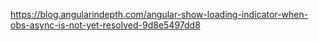 https://blog.angularindepth.com/angular-show-loading-indicator-when-obs-async-is-not-yet-resolved-9d8e5497dd8